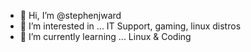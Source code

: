 - 👋 Hi, I’m @stephenjward
- 👀 I’m interested in ... IT Support, gaming, linux distros
- 🌱 I’m currently learning ... Linux & Coding



<!---
stephenjward/stephenjward is a ✨ special ✨ repository because its `README.md` (this file) appears on your GitHub profile.
You can click the Preview link to take a look at your changes.
--->
